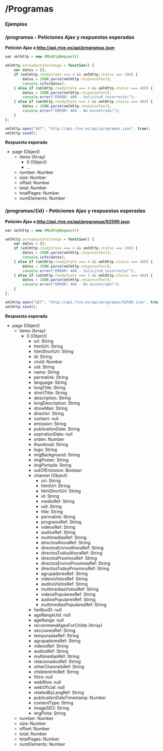 # /Programas

### Ejemplos


### /programas - Peticiones Ajax y respuestas esperadas

**Petición Ajax a http://api.rtve.es/api/programas.json**

```javascript
var xmlHttp = new XMLHttpRequest()

xmlHttp.onreadystatechange = function() {
    var datos = {};
    if (xmlHttp.readyState === 4 && xmlHttp.status === 200) {
        datos = JSON.parse(xmlHttp.responseText);
        console.info(datos);
    } else if (xmlHttp.readyState === 4 && xmlHttp.status === 400) {
        datos = JSON.parse(xmlHttp.responseText);
        console.error("ERROR! 400 - Solicitud incorrecta!");         
    } else if (xmlHttp.readyState === 4 && xmlHttp.status === 404) {
        datos = JSON.parse(xmlHttp.responseText);
        console.error("ERROR! 404 - No encontrado!");
    }
};

xmlHttp.open("GET", "http://api.rtve.es/api/programas.json", true);
xmlHttp.send();
```

**Respuesta esperada**

- page (Object)
	- items (Array)
		- 0 (Object)
		- ...
	- number: Number
	- size: Number
	- offset: Number
	- total: Number
	- totalPages: Number
	- numElements: Number


### /programas/{id} - Peticiones Ajax y respuestas esperadas

**Petición Ajax a http://api.rtve.es/api/programas/92590.json**

```javascript
var xmlHttp = new XMLHttpRequest()

xmlHttp.onreadystatechange = function() {
    var datos = {};
    if (xmlHttp.readyState === 4 && xmlHttp.status === 200) {
        datos = JSON.parse(xmlHttp.responseText);
        console.info(datos);
    } else if (xmlHttp.readyState === 4 && xmlHttp.status === 400) {
        datos = JSON.parse(xmlHttp.responseText);
        console.error("ERROR! 400 - Solicitud incorrecta!");         
    } else if (xmlHttp.readyState === 4 && xmlHttp.status === 404) {
        datos = JSON.parse(xmlHttp.responseText);
        console.error("ERROR! 404 - No encontrado!");
    }
};

xmlHttp.open("GET", "http://api.rtve.es/api/programas/92590.json", true);
xmlHttp.send();
```

**Respuesta esperada**

- page (Object)
	- items (Array)
		- 0 (Object)
			- uri: String
			- htmlUrl: String
			- htmlShortUrl: String
			- id: String
			- ctvId: Number
			- uid: String
			- name: String
			- permalink: String
			- language: String
			- longTitle: String
			- shortTitle: String
			- description: String
			- longDescription: String
			- showMan: String
			- director: String
			- contact: null
			- emission: String
			- publicationDate: String
			- expirationDate: null
			- orden: Number
			- thumbnail: String
			- logo: String
			- imgBackground: String
			- imgPoster: String
			- imgPortada: String
			- outOfEmission: Boolean
			- channel (Object)
				- uri: String
				- htmlUrl: String
				- htmlShortUrl: String
				- id: String
				- medioRef: String
				- uid: String
				- title: String
				- permalink: String
				- programsRef: String
				- videosRef: String
				- audiosRef: String
				- multimediasRef: String
				- directosAhoraRef: String
				- directosEnvivoAhoraRef: String
				- directosTodosAhoraRef: String
				- directosProximosRef: String
				- directosEnvivoProximosRef: String
				- directosTodosProximosRef: String
				- agrupadoresRef: String
				- videosVistosRef: String
				- audiosVistosRef: String
				- multimediasVistosRef: String
				- videosPopularesRef: String
				- audiosPopularesRef: String
				- multimediasPopularesRef: String
			- fanBoxID: null
			- ageRangeUid: null
			- ageRange: null
			- recommendAgesForChilds (Array)
			- seccionesRef: String
			- temporadasRef: String
			- agrupadoresRef: String
			- videosRef: String
			- audiosRef: String
			- multimediasRef: String
			- relacionadosRef: String
			- otherChannelsRef: String
			- childrenInfoRef: String
			- filtro: null
			- webRtve: null
			- webOficial: null
			- relatedByLangRef: String
			- publicationDateTimestamp: Number
			- contentType: String
			- imageSEO: String
			- imgPinta: String
	- number: Number
	- size: Number
	- offset: Number
	- total: Number
	- totalPages: Number
	- numElements: Number